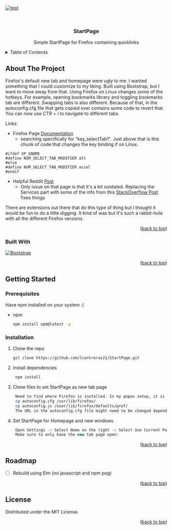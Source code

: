 <!-- Template from https://github.com/othneildrew/Best-README-Template -->
<a name="readme-top"></a>

<!-- *** https://www.markdownguide.org/basic-syntax/#reference-style-links -->
[![test][test-sheild]][test-url]

<!-- PROJECT LOGO -->
<br />
<div align="center">
<h3 align="center">StartPage</h3>

  <p align="center">
    Simple StartPage for Firefox containing quicklinks
  </p>
</div>

<!-- TABLE OF CONTENTS -->
<details>
  <summary>Table of Contents</summary>
  <ol>
    <li>
      <a href="#about-the-project">About The Project</a>
      <ul>
        <li><a href="#built-with">Built With</a></li>
      </ul>
    </li>
    <li>
      <a href="#getting-started">Getting Started</a>
      <ul>
        <li><a href="#prerequisites">Prerequisites</a></li>
        <li><a href="#installation">Installation</a></li>
      </ul>
    </li>
    <li><a href="#roadmap">Roadmap</a></li>
    <li><a href="#license">License</a></li>
  </ol>
</details>

<!-- ABOUT -->
## About The Project 

Firefox's default new tab and homepage were ugly to me. I wanted something that I could customize to my liking.  Built using Bootstrap, but I want to move away from that. 
Using Firefox on Linux changes some of the hotkeys. For example, opening bookmarks library and toggling bookmarks tab are different. Swapping tabs is also different. Because of that, in the autoconfig.cfg file that gets copied over contains some code to revert that. You can now use CTR + i to navigate to different tabs. 

Links: 
* Firefox Page [Documentation](https://searchfox.org/mozilla-release/source/browser/base/content/browser-sets.inc)
    - searching specifically for "key_selectTab1". Just above that is this chunk of code that changes the key binding if on Linux.
```
#ifdef XP_GNOME
#define NUM_SELECT_TAB_MODIFIER alt
#else
#define NUM_SELECT_TAB_MODIFIER accel
#endif
```
* Helpful Reddit [Post](https://www.reddit.com/r/firefox/comments/kilmm2/restore_ctrlshiftb_library_by_setting_configjs/)
    - Only issue on that page is that it's a bit outdated. Replacing the Services part with some of the info from this [StackOverflow Post](https://superuser.com/questions/1271147/change-key-bindings-keyboard-shortcuts-in-firefox-57) fixes things

There are extensions out there that do this type of thing but I thought it would be fun to do a little digging. It kind of was but it's such a rabbit-hole with all the different Firefox versions.



<p align="right">(<a href="#readme-top">back to top</a>)</p>

### Built With

[![Bootstrap][Bootstrap.com]][Bootstrap-url]

<p align="right">(<a href="#readme-top">back to top</a>)</p>

<!-- GETTING STARTED -->
## Getting Started

### Prerequisites

Have npm installed on your system :(
* npm
  ```sh
  npm install npm@latest -g
  ```

### Installation

1. Clone the repo
   ```sh
   git clone https://github.com/lcontreras21/StartPage.git
   ```
2. Install dependencies
   ```sh
    npm install
   ```
2. Clone files to set StartPage as new tab page
   ```sh
    Need to find where Firefox is installed. In my popos setup, it is in /usr/lib/. In windows, it is in C://Program Files/
    cp autoconfig.cfg /usr/lib/firefox/
    cp autoconfig.js /user/lib/firefox/defaults/pref/
    The URL in the autoconfig.cfg file might need to be changed depending on OS
   ```
4. Set StartPage for Homepage and new windows
   ```js
    Open Settings -> Select Home on the right -> Select Use Current Pages
    Make sure to only have the new tab page open!
   ```

<p align="right">(<a href="#readme-top">back to top</a>)</p>

<!-- ROADMAP -->
## Roadmap

- [ ] Rebuild using Elm (no javascript and npm pog)

<p align="right">(<a href="#readme-top">back to top</a>)</p>

<!-- LICENSE -->
## License

Distributed under the MIT License.

<p align="right">(<a href="#readme-top">back to top</a>)</p>

<!-- MARKDOWN LINKS & IMAGES -->
<!-- https://www.markdownguide.org/basic-syntax/#reference-style-links -->
[test-sheild]: https://img.shields.io/badge/EZPZ-purple?logo=github&style=for-the-badge
[test-url]: http://youtube.com
[Bootstrap.com]: https://img.shields.io/badge/Bootstrap-563D7C?style=for-the-badge&logo=bootstrap&logoColor=white
[Bootstrap-url]: https://getbootstrap.com
